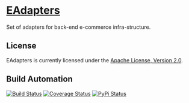# [EAdapters](http://eadapters.hive.pt)

Set of adapters for back-end e-commerce infra-structure.

## License

EAdapters is currently licensed under the [Apache License, Version 2.0](http://www.apache.org/licenses/).

## Build Automation

[![Build Status](https://travis-ci.org/hivesolutions/eadapters.svg?branch=master)](https://travis-ci.org/hivesolutions/eadapters)
[![Coverage Status](https://coveralls.io/repos/hivesolutions/eadapters/badge.svg?branch=master)](https://coveralls.io/r/hivesolutions/eadapters?branch=master)
[![PyPi Status](https://img.shields.io/pypi/v/eadapters.svg)](https://pypi.python.org/pypi/eadapters)
